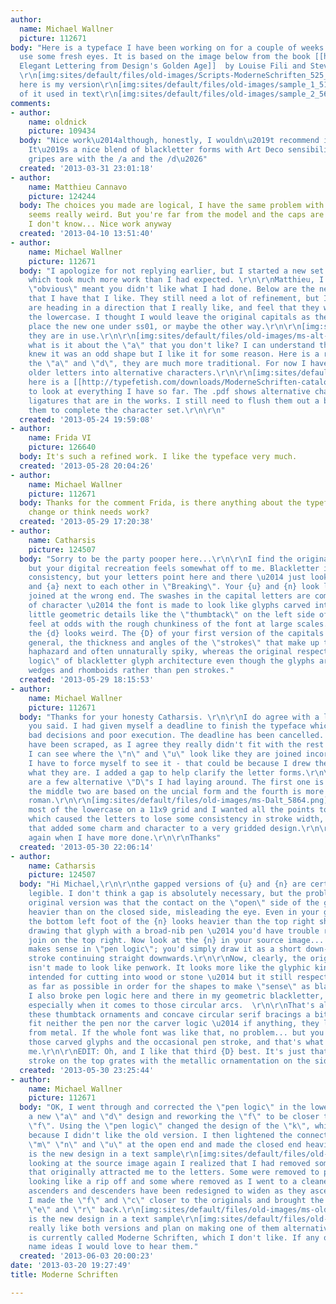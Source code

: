```yaml
---
author:
  name: Michael Wallner
  picture: 112671
body: "Here is a typeface I have been working on for a couple of weeks and could really
  use some fresh eyes. It is based on the image below from the book [[http://observatory.designobserver.com/entry.html?entry=26848|Scripts:
  Elegant Lettering from Design's Golden Age]]  by Louise Fili and Steven Heller.
  \r\n[img:sites/default/files/old-images/Scripts-ModerneSchriften_525_4634.jpg]\r\nNow
  here is my version\r\n[img:sites/default/files/old-images/sample_1_5178.png]\r\nSample
  of it used in text\r\n[img:sites/default/files/old-images/sample_2_5652.png]\r\nThanks"
comments:
- author:
    name: oldnick
    picture: 109434
  body: "Nice work\u2014although, honestly, I wouldn\u2019t recommend it for text.
    It\u2019s a nice blend of blackletter forms with Art Deco sensibilities. My only
    gripes are with the /a and the /d\u2026"
  created: '2013-03-31 23:01:18'
- author:
    name: Matthieu Cannavo
    picture: 124244
  body: The choices you made are logical, I have the same problem with the d which
    seems really weird. But you're far from the model and the caps are too "obvious"
    I don't know... Nice work anyway
  created: '2013-04-10 13:51:40'
- author:
    name: Michael Wallner
    picture: 112671
  body: "I apologize for not replying earlier, but I started a new set of capitals
    which took much more work than I had expected. \r\n\r\nMatthieu, I assume that
    \"obvious\" meant you didn't like what I had done. Below are the new capitals
    that I have that I like. They still need a lot of refinement, but I think they
    are heading in a direction that I really like, and feel that they work well with
    the lowercase. I thought I would leave the original capitals as the default and
    place the new one under ss01, or maybe the other way.\r\n\r\n[img:sites/default/files/old-images/ms-alt-caps_5626.png]\r\n\r\nHere
    they are in use.\r\n\r\n[img:sites/default/files/old-images/ms-alt-caps-sample_4219.png]\r\n\r\nNick,
    what is it about the \"a\" that you don't like? I can understand the \"d\", I
    knew it was an odd shape but I like it for some reason. Here is a redesign of
    the \"a\" and \"d\", they are much more traditional. For now I have moved the
    older letters into alternative characters.\r\n\r\n[img:sites/default/files/old-images/ms-alt-a-and-d_3891.png]\r\n\r\nFinally
    here is a [[http://typefetish.com/downloads/ModerneSchriften-catalog.pdf|.pdf]]
    to look at everything I have so far. The .pdf shows alternative characters and
    ligatures that are in the works. I still need to flush them out a bit and expand
    them to complete the character set.\r\n\r\n"
  created: '2013-05-24 19:59:08'
- author:
    name: Frida VI
    picture: 126640
  body: It's such a refined work. I like the typeface very much.
  created: '2013-05-28 20:04:26'
- author:
    name: Michael Wallner
    picture: 112671
  body: Thanks for the comment Frida, is there anything about the typeface you would
    change or think needs work?
  created: '2013-05-29 17:20:38'
- author:
    name: Catharsis
    picture: 124507
  body: "Sorry to be the party pooper here...\r\n\r\nI find the original quite charming,
    but your digital recreation feels somewhat off to me. Blackletter is all about
    consistency, but your letters point here and there \u2014 just look at your {e}
    and {a} next to each other in \"Breaking\". Your {u} and {n} look like they're
    joined at the wrong end. The swashes in the capital letters are completely out
    of character \u2014 the font is made to look like glyphs carved into wood. The
    little geometric details like the \"thumbtack\" on the left side of the capitals
    feel at odds with the rough chunkiness of the font at large scales. The top of
    the {d} looks weird. The {D} of your first version of the capitals was illegible.\r\n\r\nIn
    general, the thickness and angles of the \"strokes\" that make up the glyphs look
    haphazard and often unnaturally spiky, whereas the original respects the \"pen
    logic\" of blackletter glyph architecture even though the glyphs are build from
    wedges and rhomboids rather than pen strokes."
  created: '2013-05-29 18:15:53'
- author:
    name: Michael Wallner
    picture: 112671
  body: "Thanks for your honesty Catharsis. \r\n\r\nI do agree with a lot of what
    you said. I had given myself a deadline to finish the typeface which let to some
    bad decisions and poor execution. The deadline has been cancelled. The swashes
    have been scraped, as I agree they really didn't fit with the rest of the letters.
    I can see where the \"n\" and \"u\" look like they are joined incorrectly, but
    I have to force myself to see it - that could be because I drew them and know
    what they are. I added a gap to help clarify the letter forms.\r\n\r\n[img:sites/default/files/old-images/ms-nualt_5666.png]\r\n\r\nHere
    are a few alternative \"D\"s I had laying around. The first one is the original,
    the middle two are based on the uncial form and the fourth is more of a standard
    roman.\r\n\r\n[img:sites/default/files/old-images/ms-Dalt_5864.png]\r\n\r\nI drew
    most of the lowercase on a 11x9 grid and I wanted all the points to end at intersections
    which caused the letters to lose some consistency in stroke width, but I thought
    that added some charm and character to a very gridded design.\r\n\r\nI'll post
    again when I have more done.\r\n\r\nThanks"
  created: '2013-05-30 22:06:14'
- author:
    name: Catharsis
    picture: 124507
  body: "Hi Michael,\r\n\r\nthe gapped versions of {u} and {n} are certainly more
    legible. I don't think a gap is absolutely necessary, but the problem with your
    original version was that the contact on the \"open\" side of the glyphs looked
    heavier than on the closed side, misleading the eye. Even in your gapped versions,
    the bottom left foot of the {n} looks heavier than the top right shoulder. Imagine
    drawing that glyph with a broad-nib pen \u2014 you'd have trouble recreating that
    join on the top right. Now look at the {n} in your source image... that join actually
    makes sense in \"pen logic\"; you'd simply draw it as a short down-right diagonal
    stroke continuing straight downwards.\r\n\r\nNow, clearly, the original lettering
    isn't made to look like penwork. It looks more like the glyphic kind of letters
    intended for cutting into wood or stone \u2014 but it still respects pen logic
    as far as possible in order for the shapes to make \"sense\" as blackletters.
    I also broke pen logic here and there in my geometric blackletter, <a href=\"http://www.myfonts.com/fonts/catharsis-fonts/gryffensee/\">Gryffensee</a>,
    especially when it comes to those circular arcs.  \r\n\r\nThat's also why I found
    these thumbtack ornaments and concave circular serif bracings a bit jarring. They
    fit neither the pen nor the carver logic \u2014 if anything, they look wrought
    from metal. If the whole font was like that, no problem... but you mix it with
    those carved glyphs and the occasional pen stroke, and that's what feels off to
    me.\r\n\r\nEDIT: Oh, and I like that third {D} best. It's just that the glyphic
    stroke on the top grates with the metallic ornamentation on the sides..."
  created: '2013-05-30 23:25:44'
- author:
    name: Michael Wallner
    picture: 112671
  body: "OK, I went through and corrected the \"pen logic\" in the lowercase. I added
    a new \"a\" and \"d\" design and reworking the \"f\" to be closer to the source
    \"f\". Using the \"pen logic\" changed the design of the \"k\", which is great
    because I didn't like the old version. I then lightened the connections of the
    \"m\" \"n\" and \"u\" at the open end and made the closed end heavier.\r\n[img:sites/default/files/old-images/ms-modern_4474.jpg]\r\n\r\nHere
    is the new design in a text sample\r\n[img:sites/default/files/old-images/ms-modern-sample_5866.jpg]\r\n\r\nWhile
    looking at the source image again I realized that I had removed some of the elements
    that originally attracted me to the letters. Some were removed to prevent it from
    looking like a rip off and some where removed as I went to a cleaner design. The
    ascenders and descenders have been redesigned to widen as they ascend or descend.
    I made the \"f\" and \"c\" closer to the originals and brought the bottom of the
    \"e\" and \"r\" back.\r\n[img:sites/default/files/old-images/ms-old-style_6662.jpg]\r\n\r\nHere
    is the new design in a text sample\r\n[img:sites/default/files/old-images/ms-old-style-sample_3750.jpg]\r\n\r\nI
    really like both versions and plan on making one of them alternatives.\r\n\r\nIt
    is currently called Moderne Schriften, which I don't like. If any one has any
    name ideas I would love to hear them."
  created: '2013-06-03 20:00:23'
date: '2013-03-20 19:27:49'
title: Moderne Schriften

---
```

